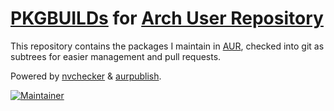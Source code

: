 # [PKGBUILDs](https://wiki.archlinux.org/index.php/PKGBUILD) for [Arch User Repository](https://aur.archlinux.org)

This repository contains the packages I maintain in [AUR](https://aur.archlinux.org/packages/?K=Misaka13514&SeB=M), checked into git as subtrees for easier management and pull requests.

Powered by [nvchecker](https://github.com/lilydjwg/nvchecker) & [aurpublish](https://github.com/eli-schwartz/aurpublish).

[![Maintainer](https://img.shields.io/static/v1?label=maintainer&message=Misaka13514&color=333333)](https://aur.archlinux.org/account/Misaka13514)

